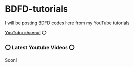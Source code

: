 # BDFD-tutorials
I will be posting BDFD codes here from my YouTube tutorials 


[YouTube channel](https://youtube.com/channel/UCXQ5fsyWx3hEr93CbStfjyA) ⭕

### ⭕ Latest Youtube Videos ⭕

<!-- YOUTUBE:START -->
Soon! 
